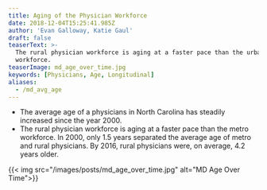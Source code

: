 ```yaml
---
title: Aging of the Physician Workforce
date: 2018-12-04T15:25:41.985Z
author: 'Evan Galloway, Katie Gaul'
draft: false
teaserText: >-
  The rural physician workforce is aging at a faster pace than the urban
  workforce.
teaserImage: md_age_over_time.jpg
keywords: [Physicians, Age, Longitudinal]
aliases:
  - /md_avg_age
---
```



* The average age of a physicians in North Carolina has steadily increased since the year 2000. 
* The rural physician workforce is aging at a faster pace than the metro workforce. In 2000, only 1.5 years separated the average age of metro and rural physicians. By 2016, rural physicians were, on average, 4.2 years older.

{{< img src="/images/posts/md_age_over_time.jpg" alt="MD Age Over Time">}}

